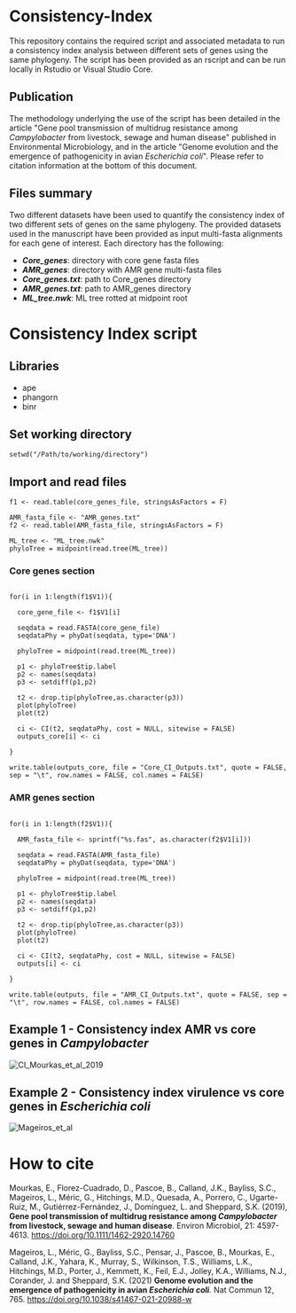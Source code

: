 # Consistency-Index
This repository contains the required script and associated metadata to run a consistency index analysis between different sets of genes using the same phylogeny.
The script has been provided as an rscript and can be run locally in Rstudio or Visual Studio Core.

## Publication
The methodology underlying the use of the script has been detailed in the article "Gene pool transmission of multidrug resistance among _Campylobacter_ from livestock, sewage and human disease" published in Environmental Microbiology,
and in the article "Genome evolution and the emergence of pathogenicity in avian _Escherichia coli_". Please refer to citation information at the bottom of this document.

## Files summary
Two different datasets have been used to quantify the consistency index of two different sets of genes on the same phylogeny. The provided datasets used in the manuscript have been provided as input multi-fasta alignments for each gene of interest.
Each directory has the following:
* **_Core_genes_**: directory with core gene fasta files
* **_AMR_genes_**: directory with AMR gene multi-fasta files
* **_Core_genes.txt_**: path to Core_genes directory
* **_AMR_genes.txt_**: path to AMR_genes directory
* **_ML_tree.nwk_**: ML tree rotted at midpoint root

# Consistency Index script
## Libraries
* ape
* phangorn
* binr

## Set working directory
```setwd("/Path/to/working/directory")```

## Import and read files
```core_genes_file <- "Core_genes.txt"
f1 <- read.table(core_genes_file, stringsAsFactors = F)

AMR_fasta_file <- "AMR_genes.txt"
f2 <- read.table(AMR_fasta_file, stringsAsFactors = F)

ML_tree <- "ML_tree.nwk"
phyloTree = midpoint(read.tree(ML_tree))
```
### Core genes section
```outputs_core <- NULL

for(i in 1:length(f1$V1)){
  
  core_gene_file <- f1$V1[i]
  
  seqdata = read.FASTA(core_gene_file)
  seqdataPhy = phyDat(seqdata, type='DNA')
  
  phyloTree = midpoint(read.tree(ML_tree))
  
  p1 <- phyloTree$tip.label
  p2 <- names(seqdata)
  p3 <- setdiff(p1,p2)
  
  t2 <- drop.tip(phyloTree,as.character(p3))
  plot(phyloTree)
  plot(t2)
  
  ci <- CI(t2, seqdataPhy, cost = NULL, sitewise = FALSE)
  outputs_core[i] <- ci
  
}

write.table(outputs_core, file = "Core_CI_Outputs.txt", quote = FALSE, sep = "\t", row.names = FALSE, col.names = FALSE)
```
### AMR genes section
```outputs <- NULL

for(i in 1:length(f2$V1)){
  
  AMR_fasta_file <- sprintf("%s.fas", as.character(f2$V1[i]))
  
  seqdata = read.FASTA(AMR_fasta_file)
  seqdataPhy = phyDat(seqdata, type='DNA')
  
  phyloTree = midpoint(read.tree(ML_tree))
  
  p1 <- phyloTree$tip.label
  p2 <- names(seqdata)
  p3 <- setdiff(p1,p2)
  
  t2 <- drop.tip(phyloTree,as.character(p3))
  plot(phyloTree)
  plot(t2)
  
  ci <- CI(t2, seqdataPhy, cost = NULL, sitewise = FALSE)
  outputs[i] <- ci
  
}

write.table(outputs, file = "AMR_CI_Outputs.txt", quote = FALSE, sep = "\t", row.names = FALSE, col.names = FALSE)
```
## Example 1 - Consistency index AMR vs core genes in _Campylobacter_ 
![CI_Mourkas_et_al_2019](https://github.com/evangelosmourkas/Consistency-Index/assets/73548463/a0a9e030-bb01-404b-b4de-e14f4262d446)

## Example 2 - Consistency index virulence vs core genes in _Escherichia coli_
![Mageiros_et_al](https://github.com/evangelosmourkas/Consistency-Index/assets/73548463/7d1c4e6a-041f-4385-bd3a-794976463b6a)

# How to cite
Mourkas, E., Florez-Cuadrado, D., Pascoe, B., Calland, J.K., Bayliss, S.C., Mageiros, L., Méric, G., Hitchings, M.D., Quesada, A., Porrero, C., Ugarte-Ruiz, M., Gutiérrez-Fernández, J., Domínguez, L. and Sheppard, S.K. (2019), **Gene pool transmission of multidrug resistance among _Campylobacter_ from livestock, sewage and human disease**. Environ Microbiol, 21: 4597-4613. https://doi.org/10.1111/1462-2920.14760

Mageiros, L., Méric, G., Bayliss, S.C., Pensar, J., Pascoe, B., Mourkas, E., Calland, J.K., Yahara, K., Murray, S., Wilkinson, T.S., Williams, L.K., Hitchings, M.D., Porter, J., Kemmett, K., Feil, E.J., Jolley, K.A., Williams, N.J., Corander, J. and Sheppard, S.K. (2021) **Genome evolution and the emergence of pathogenicity in avian _Escherichia coli_**. Nat Commun 12, 765. https://doi.org/10.1038/s41467-021-20988-w
